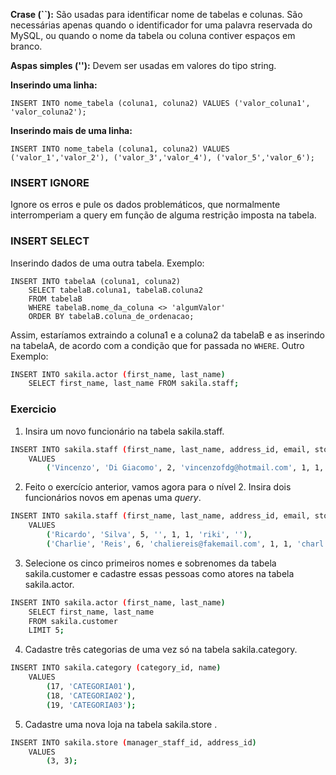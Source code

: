 **Crase (``):** São usadas para identificar nome de tabelas e colunas. São necessárias apenas quando o identificador for uma palavra reservada do MySQL, ou quando o nome da tabela ou coluna contiver espaços em branco.

**Aspas simples (''):** Devem ser usadas em valores do tipo string.

**Inserindo uma linha:**
```
INSERT INTO nome_tabela (coluna1, coluna2) VALUES ('valor_coluna1', 'valor_coluna2');
```
**Inserindo mais de uma linha:**
```
INSERT INTO nome_tabela (coluna1, coluna2) VALUES ('valor_1','valor_2'), ('valor_3','valor_4'), ('valor_5','valor_6');
```

### INSERT IGNORE
Ignore os erros e pule os dados problemáticos, que normalmente interromperiam a query em função de alguma restrição imposta na tabela.

### INSERT SELECT
Inserindo dados de uma outra tabela. Exemplo:
```
INSERT INTO tabelaA (coluna1, coluna2)
    SELECT tabelaB.coluna1, tabelaB.coluna2
    FROM tabelaB
    WHERE tabelaB.nome_da_coluna <> 'algumValor'
    ORDER BY tabelaB.coluna_de_ordenacao;
```
Assim, estaríamos extraindo a coluna1 e a coluna2 da tabelaB e as inserindo na tabelaA, de acordo com a condição que for passada no `WHERE`.
Outro Exemplo:
```sh
INSERT INTO sakila.actor (first_name, last_name)
    SELECT first_name, last_name FROM sakila.staff;
```

### Exercicio
1. Insira um novo funcionário na tabela sakila.staff.
```sh
INSERT INTO sakila.staff (first_name, last_name, address_id, email, store_id, active, username, password)
    VALUES
        ('Vincenzo', 'Di Giacomo', 2, 'vincenzofdg@hotmail.com', 1, 1, 'VFDGiacomo', 'vince2022');
```
2. Feito o exercício anterior, vamos agora para o nível 2. Insira dois funcionários novos em apenas uma _query_.
```sh
INSERT INTO sakila.staff (first_name, last_name, address_id, email, store_id, active, username, password)
    VALUES 
	    ('Ricardo', 'Silva', 5, '', 1, 1, 'riki', ''),
	    ('Charlie', 'Reis', 6, 'chaliereis@fakemail.com', 1, 1, 'charl', 'charlie213');
```
3. Selecione os cinco primeiros nomes e sobrenomes da tabela sakila.customer e cadastre essas pessoas como atores na tabela sakila.actor.
```sh
INSERT INTO sakila.actor (first_name, last_name)
	SELECT first_name, last_name 
    FROM sakila.customer
    LIMIT 5;
```
4. Cadastre três categorias de uma vez só na tabela sakila.category.
```sh
INSERT INTO sakila.category (category_id, name)
    VALUES
        (17, 'CATEGORIA01'),
        (18, 'CATEGORIA02'),
        (19, 'CATEGORIA03');
```
5. Cadastre uma nova loja na tabela sakila.store .
```sh
INSERT INTO sakila.store (manager_staff_id, address_id)
    VALUES
        (3, 3);
```


